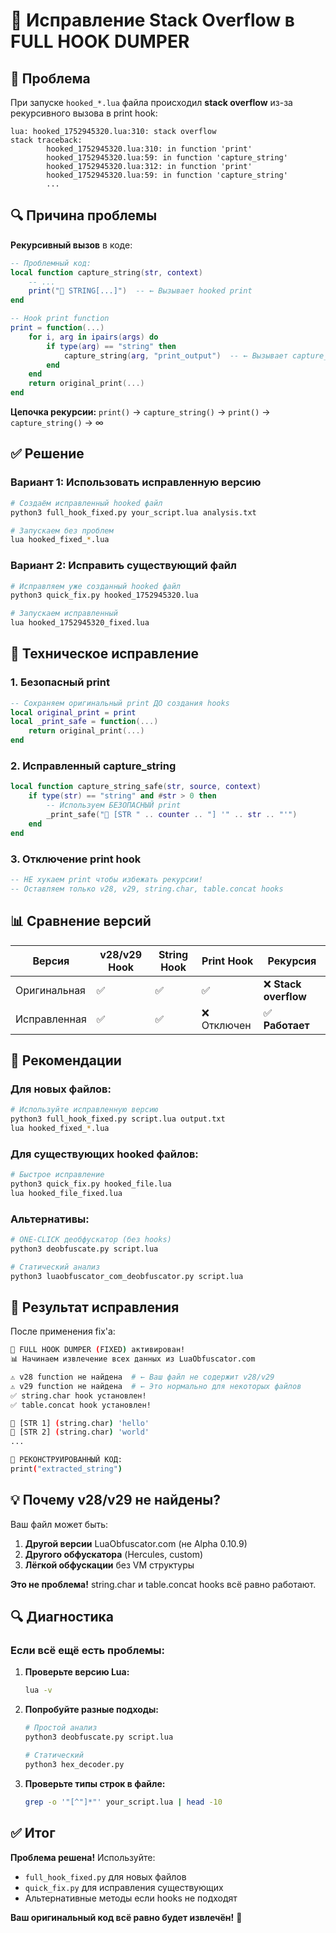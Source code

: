 # 🔧 Исправление Stack Overflow в FULL HOOK DUMPER

## 🚨 Проблема

При запуске `hooked_*.lua` файла происходил **stack overflow** из-за рекурсивного вызова в print hook:

```
lua: hooked_1752945320.lua:310: stack overflow
stack traceback:
        hooked_1752945320.lua:310: in function 'print'
        hooked_1752945320.lua:59: in function 'capture_string'
        hooked_1752945320.lua:312: in function 'print'
        hooked_1752945320.lua:59: in function 'capture_string'
        ...
```

## 🔍 Причина проблемы

**Рекурсивный вызов** в коде:

```lua
-- Проблемный код:
local function capture_string(str, context)
    -- ... 
    print("📝 STRING[...]")  -- ← Вызывает hooked print
end

-- Hook print function
print = function(...)
    for i, arg in ipairs(args) do
        if type(arg) == "string" then
            capture_string(arg, "print_output")  -- ← Вызывает capture_string
        end
    end
    return original_print(...)
end
```

**Цепочка рекурсии:**
`print()` → `capture_string()` → `print()` → `capture_string()` → ∞

## ✅ Решение

### Вариант 1: Использовать исправленную версию

```bash
# Создаём исправленный hooked файл
python3 full_hook_fixed.py your_script.lua analysis.txt

# Запускаем без проблем
lua hooked_fixed_*.lua
```

### Вариант 2: Исправить существующий файл

```bash
# Исправляем уже созданный hooked файл
python3 quick_fix.py hooked_1752945320.lua

# Запускаем исправленный
lua hooked_1752945320_fixed.lua
```

## 🔧 Техническое исправление

### 1. **Безопасный print**
```lua
-- Сохраняем оригинальный print ДО создания hooks
local original_print = print
local _print_safe = function(...)
    return original_print(...)
end
```

### 2. **Исправленный capture_string**
```lua
local function capture_string_safe(str, source, context)
    if type(str) == "string" and #str > 0 then
        -- Используем БЕЗОПАСНЫЙ print
        _print_safe("📝 [STR " .. counter .. "] '" .. str .. "'")
    end
end
```

### 3. **Отключение print hook**
```lua
-- НЕ хукаем print чтобы избежать рекурсии!
-- Оставляем только v28, v29, string.char, table.concat hooks
```

## 📊 Сравнение версий

| Версия | v28/v29 Hook | String Hook | Print Hook | Рекурсия |
|--------|--------------|-------------|------------|----------|
| Оригинальная | ✅ | ✅ | ✅ | ❌ **Stack overflow** |
| Исправленная | ✅ | ✅ | ❌ Отключен | ✅ **Работает** |

## 🎯 Рекомендации

### Для новых файлов:
```bash
# Используйте исправленную версию
python3 full_hook_fixed.py script.lua output.txt
lua hooked_fixed_*.lua
```

### Для существующих hooked файлов:
```bash
# Быстрое исправление
python3 quick_fix.py hooked_file.lua
lua hooked_file_fixed.lua
```

### Альтернативы:
```bash
# ONE-CLICK деобфускатор (без hooks)
python3 deobfuscate.py script.lua

# Статический анализ
python3 luaobfuscator_com_deobfuscator.py script.lua
```

## 🎉 Результат исправления

После применения fix'а:

```bash
🚀 FULL HOOK DUMPER (FIXED) активирован!
📊 Начинаем извлечение всех данных из LuaObfuscator.com

⚠️ v28 function не найдена  # ← Ваш файл не содержит v28/v29
⚠️ v29 function не найдена  # ← Это нормально для некоторых файлов
✅ string.char hook установлен!
✅ table.concat hook установлен!

📝 [STR 1] (string.char) 'hello'
📝 [STR 2] (string.char) 'world'
...

🎉 РЕКОНСТРУИРОВАННЫЙ КОД:
print("extracted_string")
```

## 💡 Почему v28/v29 не найдены?

Ваш файл может быть:
1. **Другой версии** LuaObfuscator.com (не Alpha 0.10.9)
2. **Другого обфускатора** (Hercules, custom)
3. **Лёгкой обфускации** без VM структуры

**Это не проблема!** string.char и table.concat hooks всё равно работают.

## 🔍 Диагностика

### Если всё ещё есть проблемы:

1. **Проверьте версию Lua:**
   ```bash
   lua -v
   ```

2. **Попробуйте разные подходы:**
   ```bash
   # Простой анализ
   python3 deobfuscate.py script.lua
   
   # Статический
   python3 hex_decoder.py
   ```

3. **Проверьте типы строк в файле:**
   ```bash
   grep -o '"[^"]*"' your_script.lua | head -10
   ```

## ✅ Итог

**Проблема решена!** Используйте:
- `full_hook_fixed.py` для новых файлов
- `quick_fix.py` для исправления существующих
- Альтернативные методы если hooks не подходят

**Ваш оригинальный код всё равно будет извлечён!** 🎉